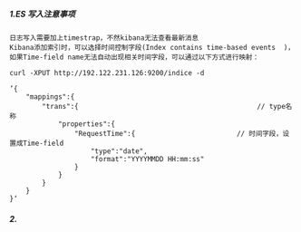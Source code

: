 ##### 1.ES 写入注意事项

    日志写入需要加上timestrap，不然kibana无法查看最新消息
    Kibana添加索引时，可以选择时间控制字段(Index contains time-based events  )，如果Time-field name无法自动出现相关时间字段，可以通过以下方式进行映射：

    curl -XPUT http://192.122.231.126:9200/indice -d

    ’{
        "mappings":{
            "trans":{                                            // type名称
                "properties":{
                    "RequestTime":{                         // 时间字段，设置成Time-field
                        "type":"date",
                        "format":"YYYYMMDD HH:mm:ss"
                    }
                }
            }
        }
    }‘

##### 2.
